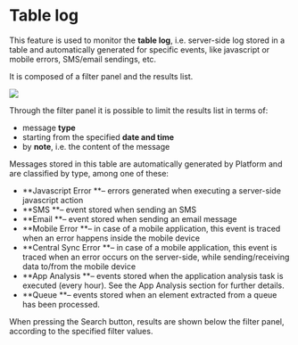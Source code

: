 # Table log

This feature is used to monitor the **table log**, i.e. server-side log stored in a table and automatically generated for specific events, like javascript or mobile errors, SMS/email sendings, etc.

It is composed of a filter panel and the results list.

[![](http://4wsplatform.org/wp-content/uploads/2018/01/Schermata-2018-01-19-alle-17.53.30-1024x924.png)](http://4wsplatform.org/wp-content/uploads/2018/01/Schermata-2018-01-19-alle-17.53.30.png)

Through the filter panel it is possible to limit the results list in terms of:

* message **type**
* starting from the specified **date and time**
* by **note**, i.e. the content of the message

Messages stored in this table are automatically generated by Platform and are classified by type, among one of these:

* **Javascript Error **– errors generated when executing a server-side javascript action
* **SMS **– event stored when sending an SMS
* **Email **– event stored when sending an email message
* **Mobile Error **– in case of a mobile application, this event is traced when an error happens inside the mobile device
* **Central Sync Error **– in case of a mobile application, this event is traced when an error occurs on the server-side, while sending/receiving data to/from the mobile device
* **App Analysis **– events stored when the application analysis task is executed (every hour). See the App Analysis section for further details.
* **Queue **– events stored when an element extracted from a queue has been processed.

When pressing the Search button, results are shown below the filter panel, according to the specified filter values.
